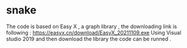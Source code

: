 # snake
The code is based on Easy X ,  a graph library , the downloading link is following :
https://easyx.cn/download/EasyX_20211109.exe
Using Visual studio 2019 and then download the library the code can be runned . 
